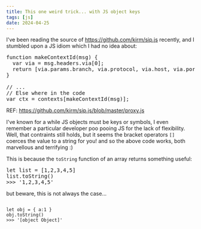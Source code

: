 ```yaml
---
title: This one weird trick... with JS object keys
tags: [js]
date: 2024-04-25
---
```


I've been reading the source of https://github.com/kirm/sip.js recently, and I stumbled upon a JS idiom which I had no idea about:


<pre>
function makeContextId(msg) {
  var via = msg.headers.via[0];
  return [via.params.branch, via.protocol, via.host, via.port, msg.headers['call-id'], msg.headers.cseq.seq];
}

// ... 
// Else where in the code 
var ctx = contexts[makeContextId(msg)];
</pre>

REF: https://github.com/kirm/sip.js/blob/master/proxy.js

I've known for a while JS objects must be keys or symbols, I even remember a particular developer poo pooing JS for the lack of flexibility. 
Well, that contraints still holds, but it seems the bracket operators `[]` coerces the value to a string for you! 
and so the above code works, both marvellous and terrifying :) 

This is because the `toString` function of an array returns something useful:

<pre>
let list = [1,2,3,4,5]
list.toString()
>>> '1,2,3,4,5'
</pre>
but beware, this is not always the case...

<pre>
<code>
let obj = { a:1 }
obj.toString()
>>> '[object Object]'
</code></pre>


